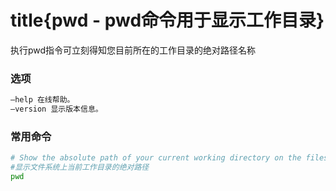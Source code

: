# title{pwd - pwd命令用于显示工作目录}

执行pwd指令可立刻得知您目前所在的工作目录的绝对路径名称

### 选项
```bash
–help 在线帮助。
–version 显示版本信息。
```

### 常用命令
```bash
# Show the absolute path of your current working directory on the filesystem
#显示文件系统上当前工作目录的绝对路径
pwd
```
